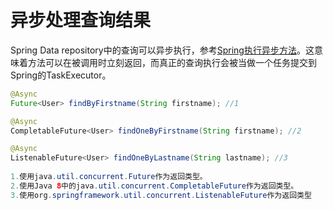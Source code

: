 # 异步处理查询结果
Spring Data repository中的查询可以异步执行，参考[Spring执行异步方法](http://docs.spring.io/spring/docs/current/spring-framework-reference/html/)。这意味着方法可以在被调用时立刻返回，而真正的查询执行会被当做一个任务提交到Spring的TaskExecutor。

```java
@Async
Future<User> findByFirstname(String firstname); //1              

@Async
CompletableFuture<User> findOneByFirstname(String firstname); //2

@Async
ListenableFuture<User> findOneByLastname(String lastname); //3 
  
1.使用java.util.concurrent.Future作为返回类型。
2.使用Java 8中的java.util.concurrent.CompletableFuture作为返回类型。
3.使用org.springframework.util.concurrent.ListenableFuture作为返回类型

```
